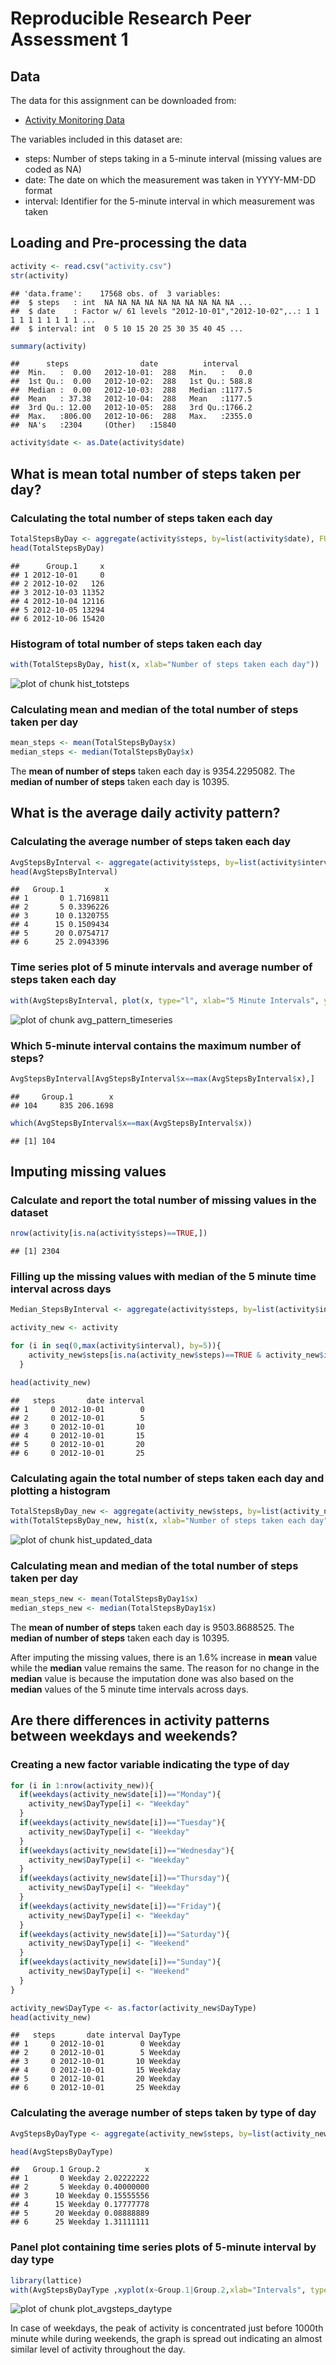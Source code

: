 Reproducible Research Peer Assessment 1
=======================================

## Data
The data for this assignment can be downloaded from:
- [Activity Monitoring Data](https://d396qusza40orc.cloudfront.net/repdata%2Fdata%2Factivity.zip)  
  
The variables included in this dataset are:  
- steps: Number of steps taking in a 5-minute interval (missing values are coded as NA)  
- date: The date on which the measurement was taken in YYYY-MM-DD format  
- interval: Identifier for the 5-minute interval in which measurement was taken

## Loading and Pre-processing the data

```r
activity <- read.csv("activity.csv")
str(activity)
```

```
## 'data.frame':	17568 obs. of  3 variables:
##  $ steps   : int  NA NA NA NA NA NA NA NA NA NA ...
##  $ date    : Factor w/ 61 levels "2012-10-01","2012-10-02",..: 1 1 1 1 1 1 1 1 1 1 ...
##  $ interval: int  0 5 10 15 20 25 30 35 40 45 ...
```

```r
summary(activity)
```

```
##      steps                date          interval     
##  Min.   :  0.00   2012-10-01:  288   Min.   :   0.0  
##  1st Qu.:  0.00   2012-10-02:  288   1st Qu.: 588.8  
##  Median :  0.00   2012-10-03:  288   Median :1177.5  
##  Mean   : 37.38   2012-10-04:  288   Mean   :1177.5  
##  3rd Qu.: 12.00   2012-10-05:  288   3rd Qu.:1766.2  
##  Max.   :806.00   2012-10-06:  288   Max.   :2355.0  
##  NA's   :2304     (Other)   :15840
```

```r
activity$date <- as.Date(activity$date)
```

## What is mean total number of steps taken per day?

### Calculating the total number of steps taken each day

```r
TotalStepsByDay <- aggregate(activity$steps, by=list(activity$date), FUN=sum, na.rm=TRUE)
head(TotalStepsByDay)
```

```
##      Group.1     x
## 1 2012-10-01     0
## 2 2012-10-02   126
## 3 2012-10-03 11352
## 4 2012-10-04 12116
## 5 2012-10-05 13294
## 6 2012-10-06 15420
```

### Histogram of total number of steps taken each day

```r
with(TotalStepsByDay, hist(x, xlab="Number of steps taken each day"))
```

![plot of chunk hist_totsteps](figure/hist_totsteps-1.png) 

### Calculating mean and median of the total number of steps taken per day

```r
mean_steps <- mean(TotalStepsByDay$x)
median_steps <- median(TotalStepsByDay$x)
```
The __mean of number of steps__ taken each day is 9354.2295082. The __median of number of steps__ taken each day is 10395. 

## What is the average daily activity pattern?

### Calculating the average number of steps taken each day

```r
AvgStepsByInterval <- aggregate(activity$steps, by=list(activity$interval), FUN=mean, na.rm=TRUE)
head(AvgStepsByInterval)
```

```
##   Group.1         x
## 1       0 1.7169811
## 2       5 0.3396226
## 3      10 0.1320755
## 4      15 0.1509434
## 5      20 0.0754717
## 6      25 2.0943396
```

### Time series plot of 5 minute intervals and average number of steps taken each day

```r
with(AvgStepsByInterval, plot(x, type="l", xlab="5 Minute Intervals", ylab="Average Number of Steps Taken across all Days", main="Average Steps by 5 minute Intervals"))
```

![plot of chunk avg_pattern_timeseries](figure/avg_pattern_timeseries-1.png) 

### Which 5-minute interval contains the maximum number of steps?

```r
AvgStepsByInterval[AvgStepsByInterval$x==max(AvgStepsByInterval$x),]
```

```
##     Group.1        x
## 104     835 206.1698
```

```r
which(AvgStepsByInterval$x==max(AvgStepsByInterval$x))
```

```
## [1] 104
```

## Imputing missing values

### Calculate and report the total number of missing values in the dataset

```r
nrow(activity[is.na(activity$steps)==TRUE,])
```

```
## [1] 2304
```

### Filling up the missing values with median of the 5 minute time interval across days

```r
Median_StepsByInterval <- aggregate(activity$steps, by=list(activity$interval), FUN=median, na.rm=TRUE)

activity_new <- activity

for (i in seq(0,max(activity$interval), by=5)){
    activity_new$steps[is.na(activity_new$steps)==TRUE & activity_new$interval==i] <- Median_StepsByInterval$x[Median_StepsByInterval$Group.1==i]
  }

head(activity_new)
```

```
##   steps       date interval
## 1     0 2012-10-01        0
## 2     0 2012-10-01        5
## 3     0 2012-10-01       10
## 4     0 2012-10-01       15
## 5     0 2012-10-01       20
## 6     0 2012-10-01       25
```

### Calculating again the total number of steps taken each day and plotting a histogram

```r
TotalStepsByDay_new <- aggregate(activity_new$steps, by=list(activity_new$date), FUN=sum, na.rm=TRUE)
with(TotalStepsByDay_new, hist(x, xlab="Number of steps taken each day"))
```

![plot of chunk hist_updated_data](figure/hist_updated_data-1.png) 

### Calculating mean and median of the total number of steps taken per day

```r
mean_steps_new <- mean(TotalStepsByDay1$x)
median_steps_new <- median(TotalStepsByDay1$x)
```
The __mean of number of steps__ taken each day is 9503.8688525. The __median of number of steps__ taken each day is 10395. 

After imputing the missing values, there is an 1.6% increase in __mean__ value while the __median__ value remains the same. The reason for no change in the __median__ value is because the imputation done was also based on the __median__ values of the 5 minute time intervals across days.

## Are there differences in activity patterns between weekdays and weekends?

### Creating a new factor variable indicating the type of day

```r
for (i in 1:nrow(activity_new)){
  if(weekdays(activity_new$date[i])=="Monday"){
    activity_new$DayType[i] <- "Weekday"  
  }
  if(weekdays(activity_new$date[i])=="Tuesday"){
    activity_new$DayType[i] <- "Weekday"  
  }
  if(weekdays(activity_new$date[i])=="Wednesday"){
    activity_new$DayType[i] <- "Weekday"  
  }
  if(weekdays(activity_new$date[i])=="Thursday"){
    activity_new$DayType[i] <- "Weekday"  
  }
  if(weekdays(activity_new$date[i])=="Friday"){
    activity_new$DayType[i] <- "Weekday"  
  }
  if(weekdays(activity_new$date[i])=="Saturday"){
    activity_new$DayType[i] <- "Weekend"
  }
  if(weekdays(activity_new$date[i])=="Sunday"){
    activity_new$DayType[i] <- "Weekend"
  }
}

activity_new$DayType <- as.factor(activity_new$DayType)
head(activity_new)
```

```
##   steps       date interval DayType
## 1     0 2012-10-01        0 Weekday
## 2     0 2012-10-01        5 Weekday
## 3     0 2012-10-01       10 Weekday
## 4     0 2012-10-01       15 Weekday
## 5     0 2012-10-01       20 Weekday
## 6     0 2012-10-01       25 Weekday
```

### Calculating the average number of steps taken by type of day

```r
AvgStepsByDayType <- aggregate(activity_new$steps, by=list(activity_new$interval,activity_new$DayType), FUN=mean, na.rm=TRUE)

head(AvgStepsByDayType)
```

```
##   Group.1 Group.2          x
## 1       0 Weekday 2.02222222
## 2       5 Weekday 0.40000000
## 3      10 Weekday 0.15555556
## 4      15 Weekday 0.17777778
## 5      20 Weekday 0.08888889
## 6      25 Weekday 1.31111111
```

### Panel plot containing time series plots of 5-minute interval by day type

```r
library(lattice)
with(AvgStepsByDayType ,xyplot(x~Group.1|Group.2,xlab="Intervals", type="l", ylab="Average Number of Steps taken", main="Average Steps by 5-Minute Intervals and Day Type", layout=c(1,2)))
```

![plot of chunk plot_avgsteps_daytype](figure/plot_avgsteps_daytype-1.png) 

In case of weekdays, the peak of activity is concentrated just before 1000th minute while during weekends, the graph is spread out indicating an almost similar level of activity throughout the day.
